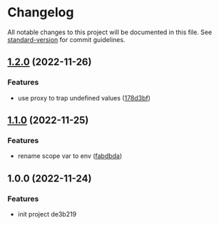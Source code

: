 # Changelog

All notable changes to this project will be documented in this file. See [standard-version](https://github.com/conventional-changelog/standard-version) for commit guidelines.

## [1.2.0](https://github.com/ambar/match-env/compare/v1.1.0...v1.2.0) (2022-11-26)


### Features

* use proxy to trap undefined values ([178d3bf](https://github.com/ambar/match-env/commit/178d3bff66f1cb48338c698833ae7399ac0dfcaf))

## [1.1.0](https://github.com/ambar/match-env/compare/v1.0.0...v1.1.0) (2022-11-25)


### Features

* rename scope var to env ([fabdbda](https://github.com/ambar/match-env/commit/fabdbdab4b986cda7164c8d83a53c27b249a06f0))

## 1.0.0 (2022-11-24)


### Features

* init project de3b219
